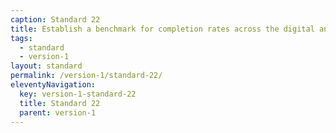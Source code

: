 ```yaml
---
caption: Standard 22
title: Establish a benchmark for completion rates across the digital and assisted digital service. Report performance data on the Performance Platform.
tags:
  - standard
  - version-1
layout: standard
permalink: /version-1/standard-22/
eleventyNavigation:
  key: version-1-standard-22
  title: Standard 22
  parent: version-1
---
```

